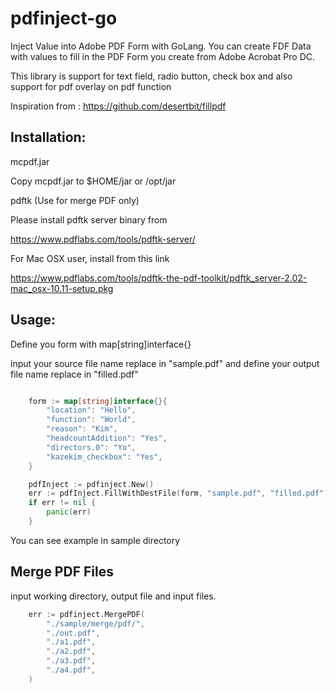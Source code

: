 # pdfinject-go
Inject Value into Adobe PDF Form with GoLang. You can create FDF Data with values to fill in the PDF Form you create from Adobe Acrobat Pro DC. 

This library is support for text field, radio button, check box and also support for pdf overlay on pdf function 

Inspiration from : https://github.com/desertbit/fillpdf

## Installation:

mcpdf.jar

Copy mcpdf.jar to $HOME/jar or /opt/jar

pdftk (Use for merge PDF only)

Please install pdftk server binary from 

https://www.pdflabs.com/tools/pdftk-server/

For Mac OSX user, install from this link

https://www.pdflabs.com/tools/pdftk-the-pdf-toolkit/pdftk_server-2.02-mac_osx-10.11-setup.pkg



## Usage:

Define you form with map[string]interface{}

input your source file name replace in "sample.pdf" and define your output file name replace in "filled.pdf"

```go

    form := map[string]interface{}{
		"location": "Hello",
		"function": "World",
		"reason": "Kim",
		"headcountAddition": "Yes",
		"directors.0": "Yo",
		"kazekim_checkbox": "Yes",
	}

	pdfInject := pdfinject.New()
	err := pdfInject.FillWithDestFile(form, "sample.pdf", "filled.pdf")
	if err != nil {
		panic(err)
	}

```
You can see example in sample directory

## Merge PDF Files
input working directory, output file and input files.
```go
	err := pdfinject.MergePDF(
		"./sample/merge/pdf/",
		"./out.pdf",
		"./a1.pdf",
		"./a2.pdf",
		"./a3.pdf",
		"./a4.pdf",
	)
```
